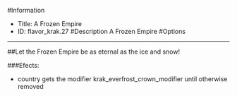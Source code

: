 #Information
 - Title: A Frozen Empire
 - ID: flavor_krak.27
#Description
A Frozen Empire
#Options

___
##Let the Frozen Empire be as eternal as the ice and snow!

###Efects:<ul><li>country gets the modifier krak_everfrost_crown_modifier until otherwise removed</li></ul>
